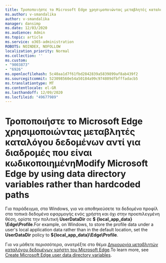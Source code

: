 ```yaml
---
title: Τροποποιήστε το Microsoft Edge χρησιμοποιώντας μεταβλητές καταλόγου δεδομένων αντί για διαδρομές που είναι κωδικοποιημένη
ms.author: v-smandalika
author: v-smandalika
manager: dansimp
ms.date: 12/03/2020
ms.audience: Admin
ms.topic: article
ms.service: o365-administration
ROBOTS: NOINDEX, NOFOLLOW
localization_priority: Normal
ms.collection: ''
ms.custom:
- "9003873"
- "6926"
ms.openlocfilehash: 5c40aa1d7f61fbd2842839a5839899af8ab439f2
ms.sourcegitcommit: 523098560e54a50184a99c974809dfbfffadacb5
ms.translationtype: MT
ms.contentlocale: el-GR
ms.lasthandoff: 12/09/2020
ms.locfileid: "49677989"
---
```

# <a name="modify-microsoft-edge-by-using-data-directory-variables-rather-than-hardcoded-paths"></a><span data-ttu-id="78eb8-102">Τροποποιήστε το Microsoft Edge χρησιμοποιώντας μεταβλητές καταλόγου δεδομένων αντί για διαδρομές που είναι κωδικοποιημένη</span><span class="sxs-lookup"><span data-stu-id="78eb8-102">Modify Microsoft Edge by using data directory variables rather than hardcoded paths</span></span>

<span data-ttu-id="78eb8-103">Για παράδειγμα, στα Windows, για να αποθηκεύσετε τα δεδομένα προφίλ στα τοπικά δεδομένα εφαρμογής ενός χρήστη και όχι στην προεπιλεγμένη θέση, ορίστε την πολιτική **UserDataDir** σε **$ {local_app_data} \Edge\Profile**.</span><span class="sxs-lookup"><span data-stu-id="78eb8-103">For example, on Windows, to store the profile data under a user's local application data rather than in the default location, set the **UserDataDir** policy to **${local_app_data}\Edge\Profile**.</span></span> 

<span data-ttu-id="78eb8-104">Για να μάθετε περισσότερα, ανατρέξτε στο θέμα [Δημιουργία μεταβλητών καταλόγου δεδομένων χρήστη του Microsoft Edge](https://docs.microsoft.com/deployedge/edge-learnmore-create-user-directory-vars).</span><span class="sxs-lookup"><span data-stu-id="78eb8-104">To learn more, see [Create Microsoft Edge user data directory variables](https://docs.microsoft.com/deployedge/edge-learnmore-create-user-directory-vars).</span></span>